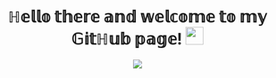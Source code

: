 <h1 align="center">ℍ𝕖𝕝𝕝𝕠 𝕥𝕙𝕖𝕣𝕖 𝕒𝕟𝕕 𝕨𝕖𝕝𝕔𝕠𝕞𝕖 𝕥𝕠 𝕞𝕪 𝔾𝕚𝕥ℍ𝕦𝕓 𝕡𝕒𝕘𝕖!
<img src="https://github.com/blackcater/blackcater/raw/main/images/Hi.gif" height="32"/></h1>

<!-- Typing SVG by SergeevSergeiS - https://github.com/SergeevSergeiS/readme-typing-svg -->
<p align="center">
  <a href="https://github.com/SergeevSergeiS/readme-typing-svg"><img src="https://readme-typing-svg.herokuapp.com/?lines=𝕄𝕪+𝕟𝕒𝕞𝕖+𝕚𝕤+𝕊𝕖𝕣𝕘𝕖𝕚;𝕀'𝕞+𝕔𝕦𝕣𝕣𝕖𝕟𝕥𝕝𝕪+𝕨𝕠𝕣𝕜𝕚𝕟𝕘+𝕒𝕤+𝕒+ℚ𝔸+𝕖𝕟𝕘𝕚𝕟𝕖𝕖𝕣;𝔸𝕟𝕕+𝕀'𝕞+𝕒𝕝𝕨𝕒𝕪𝕤+𝕝𝕖𝕒𝕣𝕟𝕚𝕟𝕘+𝕟𝕖𝕨+𝕥𝕙𝕚𝕟𝕘𝕤;ℕ𝕚𝕔𝕖+𝕥𝕠+𝕞𝕖𝕖𝕥+𝕪𝕠𝕦!&font=Fira%20Code&center=true&width=500&height=50&color=000000&vCenter=true&size=18"></a>
</p>
